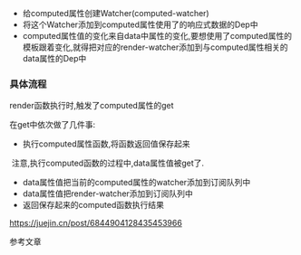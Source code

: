 - 给computed属性创建Watcher(computed-watcher)
- 将这个Watcher添加到computed属性使用了的响应式数据的Dep中
- computed属性值的变化来自data中属性的变化,要想使用了computed属性的模板跟着变化,就得把对应的render-watcher添加到与computed属性相关的data属性的Dep中



### 具体流程

render函数执行时,触发了computed属性的get

在get中依次做了几件事:

- 执行computed属性函数,将函数返回值保存起来

​	注意,执行computed函数的过程中,data属性值被get了.

- data属性值把当前的computed属性的watcher添加到订阅队列中
- data属性值把render-watcher添加到订阅队列中
- 返回保存起来的computed函数执行结果

https://juejin.cn/post/6844904128435453966

参考文章